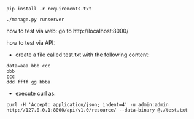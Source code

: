 `pip install -r requirements.txt`

`./manage.py runserver`


how to test via web: go to http://localhost:8000/

how to test via API: 

* create a file called test.txt with the following content:

```
data=aaa bbb ccc
bbb
ccc
ddd ffff gg bbba
```

* execute curl as:

`curl -H 'Accept: application/json; indent=4' -u admin:admin http://127.0.0.1:8000/api/v1.0/resource/ --data-binary @./test.txt`


